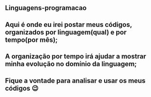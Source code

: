 ## Linguagens-programacao
## Aqui é onde eu irei postar meus códigos, organizados por linguagem(qual) e por tempo(por mês);
## A organização por tempo irá ajudar a mostrar minha evolução no domínio da linguagem;
## Fique a vontade para analisar e usar os meus códigos 😉
